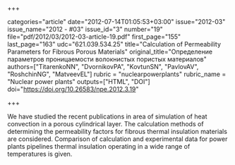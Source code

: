 +++

categories="article"
date="2012-07-14T01:05:53+03:00"
issue="2012-03"
issue_name="2012 - #03"
issue_id="3"
number="19"
file="pdf/2012/03/2012-03-article-19.pdf"
first_page="155"
last_page="163"
udc="621.039.534.25"
title="Calculation of Permeability Parameters for Fibrous Porous Materials"
original_title="Определение параметров проницаемости волокнистых пористых материалов"
authors=["TitarenkoNN", "DvornikovPA", "KovtunSN", "PavlovAV", "RoshchinNG", "MatveevEL"]
rubric = "nuclearpowerplants"
rubric_name = "Nuclear power plants"
outputs=["HTML", "DOI"]
doi="https://doi.org/10.26583/npe.2012.3.19"

+++

We have studied the recent publications in area of simulation of heat convection in a porous cylindrical layer. The calculation methods of determining the permeability factors for fibrous thermal insulation materials are considered. Comparison of calculation and experimental data for power plants pipelines thermal insulation operating in a wide range of temperatures is given.